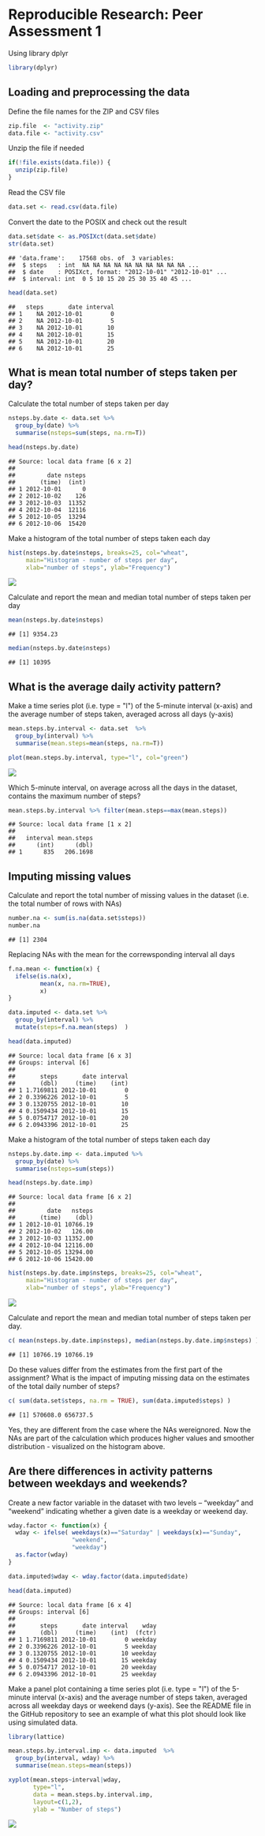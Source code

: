 # Reproducible Research: Peer Assessment 1

Using library dplyr


```r
library(dplyr)
```

## Loading and preprocessing the data

Define the file names for the ZIP and CSV files


```r
zip.file  <- "activity.zip"
data.file <- "activity.csv"
```

Unzip the file if needed


```r
if(!file.exists(data.file)) {
  unzip(zip.file)
}
```

Read the CSV file


```r
data.set <- read.csv(data.file)
```

Convert the date to the POSIX and check out the result


```r
data.set$date <- as.POSIXct(data.set$date)
str(data.set)
```

```
## 'data.frame':	17568 obs. of  3 variables:
##  $ steps   : int  NA NA NA NA NA NA NA NA NA NA ...
##  $ date    : POSIXct, format: "2012-10-01" "2012-10-01" ...
##  $ interval: int  0 5 10 15 20 25 30 35 40 45 ...
```

```r
head(data.set)
```

```
##   steps       date interval
## 1    NA 2012-10-01        0
## 2    NA 2012-10-01        5
## 3    NA 2012-10-01       10
## 4    NA 2012-10-01       15
## 5    NA 2012-10-01       20
## 6    NA 2012-10-01       25
```

## What is mean total number of steps taken per day?

Calculate the total number of steps taken per day


```r
nsteps.by.date <- data.set %>% 
  group_by(date) %>% 
  summarise(nsteps=sum(steps, na.rm=T))

head(nsteps.by.date)
```

```
## Source: local data frame [6 x 2]
## 
##         date nsteps
##       (time)  (int)
## 1 2012-10-01      0
## 2 2012-10-02    126
## 3 2012-10-03  11352
## 4 2012-10-04  12116
## 5 2012-10-05  13294
## 6 2012-10-06  15420
```

Make a histogram of the total number of steps taken each day


```r
hist(nsteps.by.date$nsteps, breaks=25, col="wheat", 
     main="Histogram - number of steps per day", 
     xlab="number of steps", ylab="Frequency")
```

![](PA1_template_files/figure-html/unnamed-chunk-7-1.png) 

Calculate and report the mean and median total number of steps taken per day


```r
mean(nsteps.by.date$nsteps)
```

```
## [1] 9354.23
```

```r
median(nsteps.by.date$nsteps)
```

```
## [1] 10395
```


## What is the average daily activity pattern?

Make a time series plot (i.e. type = "l") of the 5-minute interval (x-axis) and the average number of steps taken, averaged across all days (y-axis)


```r
mean.steps.by.interval <- data.set  %>% 
  group_by(interval) %>% 
  summarise(mean.steps=mean(steps, na.rm=T))

plot(mean.steps.by.interval, type="l", col="green")
```

![](PA1_template_files/figure-html/unnamed-chunk-9-1.png) 

Which 5-minute interval, on average across all the days in the dataset, contains the maximum number of steps?


```r
mean.steps.by.interval %>% filter(mean.steps==max(mean.steps))
```

```
## Source: local data frame [1 x 2]
## 
##   interval mean.steps
##      (int)      (dbl)
## 1      835   206.1698
```

## Imputing missing values

Calculate and report the total number of missing values in the dataset (i.e. the total number of rows with NAs)


```r
number.na <- sum(is.na(data.set$steps))
number.na
```

```
## [1] 2304
```

Replacing NAs with the mean for the correwsponding interval all days


```r
f.na.mean <- function(x) { 
  ifelse(is.na(x), 
         mean(x, na.rm=TRUE), 
         x) 
}

data.imputed <- data.set %>%  
  group_by(interval) %>% 
  mutate(steps=f.na.mean(steps)  )

head(data.imputed)
```

```
## Source: local data frame [6 x 3]
## Groups: interval [6]
## 
##       steps       date interval
##       (dbl)     (time)    (int)
## 1 1.7169811 2012-10-01        0
## 2 0.3396226 2012-10-01        5
## 3 0.1320755 2012-10-01       10
## 4 0.1509434 2012-10-01       15
## 5 0.0754717 2012-10-01       20
## 6 2.0943396 2012-10-01       25
```

Make a histogram of the total number of steps taken each day


```r
nsteps.by.date.imp <- data.imputed %>% 
  group_by(date) %>% 
  summarise(nsteps=sum(steps))

head(nsteps.by.date.imp)
```

```
## Source: local data frame [6 x 2]
## 
##         date   nsteps
##       (time)    (dbl)
## 1 2012-10-01 10766.19
## 2 2012-10-02   126.00
## 3 2012-10-03 11352.00
## 4 2012-10-04 12116.00
## 5 2012-10-05 13294.00
## 6 2012-10-06 15420.00
```

```r
hist(nsteps.by.date.imp$nsteps, breaks=25, col="wheat", 
     main="Histogram - number of steps per day", 
     xlab="number of steps", ylab="Frequency")
```

![](PA1_template_files/figure-html/unnamed-chunk-13-1.png) 

Calculate and report the mean and median total number of steps taken per day. 


```r
c( mean(nsteps.by.date.imp$nsteps), median(nsteps.by.date.imp$nsteps) )
```

```
## [1] 10766.19 10766.19
```

Do these values differ from the estimates from the first part of the assignment? What is the impact of imputing missing data on the estimates of the total daily number of steps?


```r
c( sum(data.set$steps, na.rm = TRUE), sum(data.imputed$steps) )
```

```
## [1] 570608.0 656737.5
```

Yes, they are different from the case where the NAs wereignored. Now the NAs are part of the calculation which produces higher values and smoother distribution - visualized on the histogram above.


## Are there differences in activity patterns between weekdays and weekends?

Create a new factor variable in the dataset with two levels – “weekday” and “weekend” indicating whether a given date is a weekday or weekend day.


```r
wday.factor <- function(x) {
  wday <- ifelse( weekdays(x)=="Saturday" | weekdays(x)=="Sunday",
                  "weekend", 
                  "weekday")
  as.factor(wday)
}

data.imputed$wday <- wday.factor(data.imputed$date)

head(data.imputed)
```

```
## Source: local data frame [6 x 4]
## Groups: interval [6]
## 
##       steps       date interval    wday
##       (dbl)     (time)    (int)  (fctr)
## 1 1.7169811 2012-10-01        0 weekday
## 2 0.3396226 2012-10-01        5 weekday
## 3 0.1320755 2012-10-01       10 weekday
## 4 0.1509434 2012-10-01       15 weekday
## 5 0.0754717 2012-10-01       20 weekday
## 6 2.0943396 2012-10-01       25 weekday
```

Make a panel plot containing a time series plot (i.e. type = "l") of the 5-minute interval (x-axis) and the average number of steps taken, averaged across all weekday days or weekend days (y-axis). See the README file in the GitHub repository to see an example of what this plot should look like using simulated data.


```r
library(lattice) 

mean.steps.by.interval.imp <- data.imputed  %>% 
  group_by(interval, wday) %>% 
  summarise(mean.steps=mean(steps))

xyplot(mean.steps~interval|wday, 
       type="l", 
       data = mean.steps.by.interval.imp, 
       layout=c(1,2),
       ylab = "Number of steps")
```

![](PA1_template_files/figure-html/unnamed-chunk-17-1.png) 



